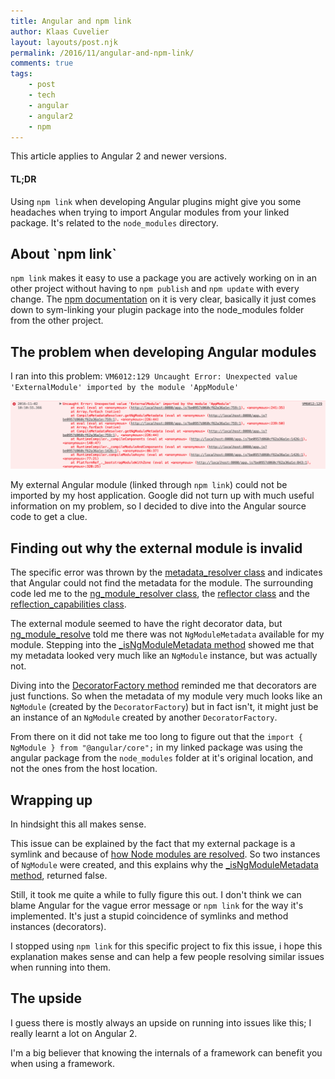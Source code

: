 ```yaml
---
title: Angular and npm link
author: Klaas Cuvelier
layout: layouts/post.njk
permalink: /2016/11/angular-and-npm-link/
comments: true
tags:
    - post
    - tech
    - angular
    - angular2
    - npm
---
```


<p class="post-note">This article applies to Angular 2 and newer versions.</p>

#### TL;DR

Using `npm link` when developing Angular plugins might give you some headaches when trying to import Angular modules
from your linked package. It's related to the `node_modules` directory.

## About \`npm link\`

`npm link` makes it easy to use a package you are actively working on in an other project without having to
`npm publish` and `npm update` with every change. The [npm documentation](https://docs.npmjs.com/cli/link) on it is very
clear, basically it just comes down to sym-linking your plugin package into the node_modules folder from the other
project.

## The problem when developing Angular modules

I ran into this problem:
`VM6012:129 Uncaught Error: Unexpected value 'ExternalModule' imported by the module 'AppModule'`

[![Screenshot of the actual error](/public/2016-11-npm-link-angular-issue.png)](/public/2016-11-npm-link-angular-issue.png)

My external Angular module (linked through `npm link`) could not be imported by my host application.
Google did not turn up with much useful information on my problem, so I decided to dive into the Angular source code
to get a clue.

## Finding out why the external module is invalid

The specific error was thrown by the
[metadata_resolver class](https://github.com/angular/angular/blob/234c5599f10c33e743594b556b63bc6fdd87e7eb/modules/%40angular/compiler/src/metadata_resolver.ts#L248-L250)
and indicates that Angular could not find the metadata for the module.
The surrounding code led me to the [ng_module_resolver class](https://github.com/angular/angular/blob/master/modules/%40angular/compiler/src/ng_module_resolver.ts#L25),
the [reflector class](https://github.com/angular/angular/blob/master/modules/%40angular/core/src/reflection/reflector.ts#L33)
and the [reflection_capabilities class](https://github.com/angular/angular/blob/76dd026447011823770e23fb5c4168c7d96a494b/modules/%40angular/core/src/reflection/reflection_capabilities.ts#L92).

The external module seemed to have the right decorator data, but [ng_module_resolve](https://github.com/angular/angular/blob/master/modules/%40angular/compiler/src/ng_module_resolver.ts#L26)
told me there was not `NgModuleMetadata` available for my module.
Stepping into the [\_isNgModuleMetadata method](https://github.com/angular/angular/blob/master/modules/%40angular/compiler/src/ng_module_resolver.ts#L14-L16)
showed me that my metadata looked very much like an `NgModule` instance, but was actually not.

Diving into the [DecoratorFactory method](https://github.com/angular/angular/blob/38e2203b24ba3657e92b51fae910915b481c2486/modules/%40angular/core/src/util/decorators.ts#L264-L288)
reminded me that decorators are just functions.
So when the metadata of my module very much looks like an `NgModule` (created by the `DecoratorFactory`) but in fact
isn't, it might just be an instance of an `NgModule` created by another `DecoratorFactory`.

From there on it did not take me too long to figure out that the `import { NgModule } from "@angular/core";` in my
linked package was using the angular package from the `node_modules` folder at it's original location, and not the
ones from the host location.

## Wrapping up

In hindsight this all makes sense.

This issue can be explained by the fact that my external package is a symlink and because of
[how Node modules are resolved](https://nodejs.org/api/modules.html#modules_loading_from_node_modules_folders).
So two instances of `NgModule` were created, and this explains why the
[\_isNgModuleMetadata method](https://github.com/angular/angular/blob/master/modules/%40angular/compiler/src/ng_module_resolver.ts#L14-L16),
returned false.

Still, it took me quite a while to fully figure this out.
I don't think we can blame Angular for the vague error message or `npm link` for the way it's implemented.
It's just a stupid coincidence of symlinks and method instances (decorators).

I stopped using `npm link` for this specific project to fix this issue,
i hope this explanation makes sense and can help a few people resolving similar issues when running into them.

## The upside

I guess there is mostly always an upside on running into issues like this; I really learnt a lot on Angular 2.

I'm a big believer that knowing the internals of a framework can benefit you when using a framework.
